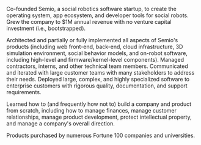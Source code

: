 Co-founded Semio, a social robotics software startup, to create the operating system, app ecosystem, and developer tools for social robots. Grew the company to $1M annual revenue with no venture capital investment (i.e., bootstrapped).

Architected and partially or fully implemented all aspects of Semio's products (including web front-end, back-end, cloud infrastructure, 3D simulation environment, social behavior models, and on-robot software, including high-level and firmware/kernel-level components). Managed contractors, interns, and other technical team members. Communicated and iterated with large customer teams with many stakeholders to address their needs. Deployed large, complex, and highly specialized software to enterprise customers with rigorous quality, documentation, and support requirements.

Learned how to (and frequently how not to) build a company and product from scratch, including how to manage finances, manage customer relationships, manage product development, protect intellectual property, and manage a company's overall direction.

Products purchased by numerous Fortune 100 companies and universities.

